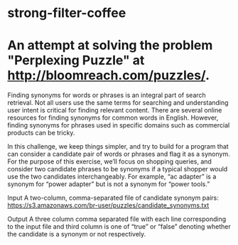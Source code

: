 strong-filter-coffee
====================

An attempt at solving the problem "Perplexing Puzzle" at http://bloomreach.com/puzzles/.
====================

Finding synonyms for words or phrases is an integral part of search retrieval. Not all users use the same terms for searching and understanding user intent is critical for finding relevant content. There are several online resources for finding synonyms for common words in English. However, finding synonyms for phrases used in specific domains such as commercial products can be tricky.

In this challenge, we keep things simpler, and try to build for a program that can consider a candidate pair of words or phrases and flag it as a synonym. For the purpose of this exercise, we’ll focus on shopping queries, and consider two candidate phrases to be synonyms if a typical shopper would use the two candidates interchangeably. For example, “ac adapter” is a synonym for “power adapter” but is not a synonym for “power tools.”

Input
A two-column, comma-separated file of candidate synonym pairs:
https://s3.amazonaws.com/br-user/puzzles/candidate_synonyms.txt

Output
A three column comma separated file with each line corresponding to the input file and third column is one of “true” or “false” denoting whether the candidate is a synonym or not respectively.
